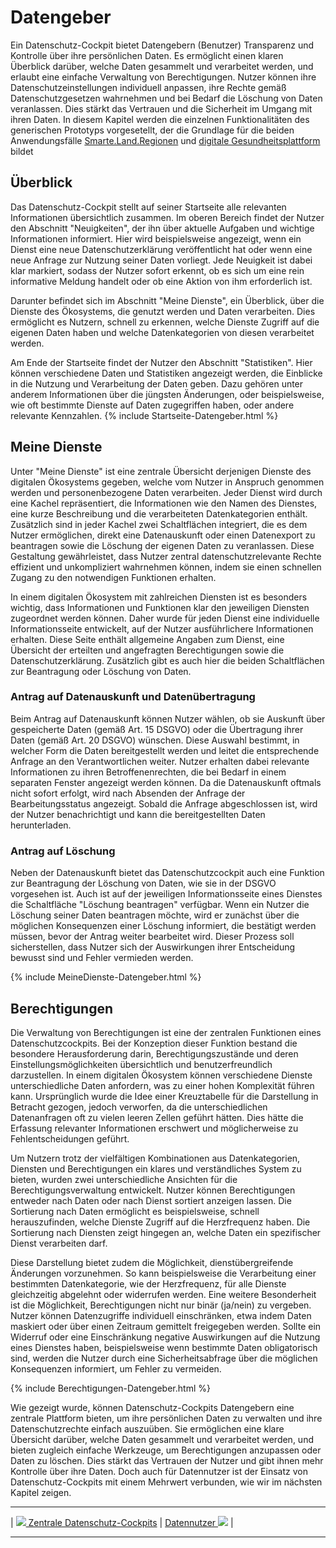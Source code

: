
# Datengeber

Ein Datenschutz-Cockpit bietet Datengebern (Benutzer) Transparenz und Kontrolle über ihre persönlichen Daten. Es ermöglicht einen klaren Überblick darüber, welche Daten gesammelt und verarbeitet werden, und erlaubt eine einfache Verwaltung von Berechtigungen. Nutzer können ihre Datenschutzeinstellungen individuell anpassen, ihre Rechte gemäß Datenschutzgesetzen wahrnehmen und bei Bedarf die Löschung von Daten veranlassen. Dies stärkt das Vertrauen und die Sicherheit im Umgang mit ihren Daten.
In diesem Kapitel werden die einzelnen Funktionalitäten des generischen Prototyps vorgesetellt, der die Grundlage für die beiden Anwendungsfälle [Smarte.Land.Regionen](../../Demonstratoren/Smarte.Land.Regionen) und [digitale Gesundheitsplattform](../../Demonstratoren/DigitaleGesundheitsplattform) bildet

## Überblick

Das Datenschutz-Cockpit stellt auf seiner Startseite alle relevanten Informationen übersichtlich zusammen. Im oberen Bereich findet der Nutzer den Abschnitt "Neuigkeiten", der ihn über aktuelle Aufgaben und wichtige Informationen informiert. Hier wird beispielsweise angezeigt, wenn ein Dienst eine neue Datenschutzerklärung veröffentlicht hat oder wenn eine neue Anfrage zur Nutzung seiner Daten vorliegt. Jede Neuigkeit ist dabei klar markiert, sodass der Nutzer sofort erkennt, ob es sich um eine rein informative Meldung handelt oder ob eine Aktion von ihm erforderlich ist.

Darunter befindet sich im Abschnitt "Meine Dienste", ein Überblick, über die Dienste des Ökosystems, die genutzt werden und Daten verarbeiten. Dies ermöglicht es Nutzern, schnell zu erkennen, welche Dienste Zugriff auf die eigenen Daten haben und welche Datenkategorien von diesen verarbeitet werden.

Am Ende der Startseite findet der Nutzer den Abschnitt "Statistiken". Hier können verschiedene Daten und Statistiken angezeigt werden, die Einblicke in die Nutzung und Verarbeitung der Daten geben. Dazu gehören unter anderem Informationen über die jüngsten Änderungen, oder beispielsweise, wie oft bestimmte Dienste auf Daten zugegriffen haben, oder andere relevante Kennzahlen. 
{% include Startseite-Datengeber.html %}

## Meine Dienste

Unter "Meine Dienste" ist eine zentrale Übersicht derjenigen Dienste des digitalen Ökosystems gegeben, welche vom Nutzer in Anspruch genommen werden und personenbezogene Daten verarbeiten. Jeder Dienst wird durch eine Kachel repräsentiert, die Informationen wie den Namen des Dienstes, eine kurze Beschreibung und die verarbeiteten Datenkategorien enthält. Zusätzlich sind in jeder Kachel zwei Schaltflächen integriert, die es dem Nutzer ermöglichen, direkt eine Datenauskunft oder einen Datenexport zu beantragen sowie die Löschung der eigenen Daten zu veranlassen. Diese Gestaltung gewährleistet, dass Nutzer zentral datenschutzrelevante Rechte effizient und unkompliziert wahrnehmen können, indem sie einen schnellen Zugang zu den notwendigen Funktionen erhalten.

In einem digitalen Ökosystem mit zahlreichen Diensten ist es besonders wichtig, dass Informationen und Funktionen klar den jeweiligen Diensten zugeordnet werden können. Daher wurde für jeden Dienst eine individuelle Informationsseite entwickelt, auf der Nutzer ausführlichere Informationen erhalten. Diese Seite enthält allgemeine Angaben zum Dienst, eine Übersicht der erteilten und angefragten Berechtigungen sowie die Datenschutzerklärung. Zusätzlich gibt es auch hier die beiden Schaltflächen zur Beantragung oder Löschung von Daten.

### Antrag auf Datenauskunft und Datenübertragung

Beim Antrag auf Datenauskunft können Nutzer wählen, ob sie Auskunft über gespeicherte Daten (gemäß Art. 15 DSGVO) oder die Übertragung ihrer Daten (gemäß Art. 20 DSGVO) wünschen. Diese Auswahl bestimmt, in welcher Form die Daten bereitgestellt werden und leitet die entsprechende Anfrage an den Verantwortlichen weiter. Nutzer erhalten dabei relevante Informationen zu ihren Betroffenenrechten, die bei Bedarf in einem separaten Fenster angezeigt werden können. Da die Datenauskunft oftmals nicht sofort erfolgt, wird nach Absenden der Anfrage der Bearbeitungsstatus angezeigt. Sobald die Anfrage abgeschlossen ist, wird der Nutzer benachrichtigt und kann die bereitgestellten Daten herunterladen.


### Antrag auf Löschung

Neben der Datenauskunft bietet das Datenschutzcockpit auch eine Funktion zur Beantragung der Löschung von Daten, wie sie in der DSGVO vorgesehen ist. Auch ist auf der jeweiligen Informationsseite eines Dienstes die Schaltfläche "Löschung beantragen" verfügbar. Wenn ein Nutzer die Löschung seiner Daten beantragen möchte, wird er zunächst über die möglichen Konsequenzen einer Löschung informiert, die bestätigt werden müssen, bevor der Antrag weiter bearbeitet wird. Dieser Prozess soll sicherstellen, dass Nutzer sich der Auswirkungen ihrer Entscheidung bewusst sind und Fehler vermieden werden. 

{% include MeineDienste-Datengeber.html %}

## Berechtigungen

Die Verwaltung von Berechtigungen ist eine der zentralen Funktionen eines Datenschutzcockpits. Bei der Konzeption dieser Funktion bestand die besondere Herausforderung darin, Berechtigungszustände und deren Einstellungsmöglichkeiten übersichtlich und benutzerfreundlich darzustellen. In einem digitalen Ökosystem können verschiedene Dienste unterschiedliche Daten anfordern, was zu einer hohen Komplexität führen kann. Ursprünglich wurde die Idee einer Kreuztabelle für die Darstellung in Betracht gezogen, jedoch verworfen, da die unterschiedlichen Datenanfragen oft zu vielen leeren Zellen geführt hätten. Dies hätte die Erfassung relevanter Informationen erschwert und möglicherweise zu Fehlentscheidungen geführt.

Um Nutzern trotz der vielfältigen Kombinationen aus Datenkategorien, Diensten und Berechtigungen ein klares und verständliches System zu bieten, wurden zwei unterschiedliche Ansichten für die Berechtigungsverwaltung entwickelt. Nutzer können Berechtigungen entweder nach Daten oder nach Dienst sortiert anzeigen lassen. Die Sortierung nach Daten ermöglicht es beispielsweise, schnell herauszufinden, welche Dienste Zugriff auf die Herzfrequenz haben. Die Sortierung nach Diensten zeigt hingegen an, welche Daten ein spezifischer Dienst verarbeiten darf.

Diese Darstellung bietet zudem die Möglichkeit, dienstübergreifende Änderungen vorzunehmen. So kann beispielsweise die Verarbeitung einer bestimmten Datenkategorie, wie der Herzfrequenz, für alle Dienste gleichzeitig abgelehnt oder widerrufen werden. Eine weitere Besonderheit ist die Möglichkeit, Berechtigungen nicht nur binär (ja/nein) zu vergeben. Nutzer können Datenzugriffe individuell einschränken, etwa indem Daten maskiert oder über einen Zeitraum gemittelt freigegeben werden. Sollte ein Widerruf oder eine Einschränkung negative Auswirkungen auf die Nutzung eines Dienstes haben, beispielsweise wenn bestimmte Daten obligatorisch sind, werden die Nutzer durch eine Sicherheitsabfrage über die möglichen Konsequenzen informiert, um Fehler zu vermeiden.

{% include Berechtigungen-Datengeber.html %}

Wie gezeigt wurde, können Datenschutz-Cockpits Datengebern eine zentrale Plattform bieten, um ihre persönlichen Daten zu verwalten und ihre Datenschutzrechte einfach auszuüben. Sie ermöglichen eine klare Übersicht darüber, welche Daten gesammelt und verarbeitet werden, und bieten zugleich einfache Werkzeuge, um Berechtigungen anzupassen oder Daten zu löschen. Dies stärkt das Vertrauen der Nutzer und gibt ihnen mehr Kontrolle über ihre Daten. Doch auch für Datennutzer ist der Einsatz von Datenschutz-Cockpits mit einem Mehrwert verbunden, wie wir im nächsten Kapitel zeigen.

****

| [![](/Daccord/assets/images/backward-solid.svg) Zentrale Datenschutz-Cockpits](<./>) | [Datennutzer ![](/Daccord/assets/images/forward-solid.svg)](<Datennutzer>) |

****
